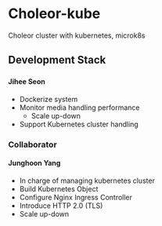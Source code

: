# Choleor-kube
Choleor cluster with kubernetes, microk8s

## Development Stack

### 
#### Jihee Seon
- Dockerize system
- Monitor media handling performance
  - Scale up-down
- Support Kubernetes cluster handling

### Collaborator
#### Junghoon Yang
- In charge of managing kubernetes cluster
- Build Kubernetes Object
- Configure Nginx Ingress Controller
- Introduce HTTP 2.0 (TLS)
- Scale up-down
